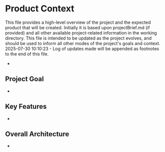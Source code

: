 # Product Context

This file provides a high-level overview of the project and the expected product that will be created. Initially it is based upon projectBrief.md (if provided) and all other available project-related information in the working directory. This file is intended to be updated as the project evolves, and should be used to inform all other modes of the project's goals and context.
2025-07-30 10:10:23 - Log of updates made will be appended as footnotes to the end of this file.

*

## Project Goal

*   

## Key Features

*   

## Overall Architecture

*   